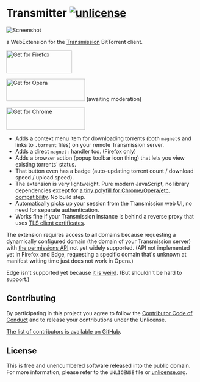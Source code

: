 # Transmitter [![unlicense](https://img.shields.io/badge/un-license-green.svg?style=flat)](http://unlicense.org)

![Screenshot](https://addons.cdn.mozilla.net/user-media/previews/full/184/184029.png?modified=1492874124)

a WebExtension for the [Transmission](https://transmissionbt.com/) BitTorrent client.

<a href="https://addons.mozilla.org/en-US/firefox/addon/transmitter-for-transmission/"><img alt="Get for Firefox" src="https://addons.cdn.mozilla.net/static/img/addons-buttons/AMO-button_1.png" width="172" height="60"></a>

<a href="https://addons.opera.com/en/extensions/details/transmitter-for-transmission/"><img alt="Get for Opera" src="https://dev.opera.com/extensions/branding-guidelines/addons_206x58_en@2x.png" width="206" height="58"></a> (awaiting moderation)

<a href="https://chrome.google.com/webstore/detail/transmitter-for-transmiss/cdmpmfcgepijfiaaojbahpmpjfkgdgja"><img alt="Get for Chrome" src="https://developer.chrome.com/webstore/images/ChromeWebStore_BadgeWBorder_v2_496x150.png" width="206" height="58"></a>

- Adds a context menu item for downloading torrents (both `magnet`s and links to `.torrent` files) on your remote Transmission server.
- Adds a direct `magnet:` handler too. (Firefox only)
- Adds a browser action (popup toolbar icon thing) that lets you view existing torrents' status.
- That button even has a badge (auto-updating torrent count / download speed / upload speed).
- The extension is very lightweight. Pure modern JavaScript, no library dependencies except for [a tiny polyfill for Chrome/Opera/etc. compatibility](https://github.com/mozilla/webextension-polyfill). No build step.
- Automatically picks up your session from the Transmission web UI, no need for separate authentication.
- Works fine if your Transmission instance is behind a reverse proxy that uses [TLS client certificates](https://github.com/myfreeweb/damnx509).

The extension requires access to all domains because requesting a dynamically configured domain (the domain of your Transmission server) with [the permissions API](https://developer.chrome.com/extensions/permissions) not yet widely supported.
(API not implemented yet in Firefox and Edge, requesting a specific domain that's unknown at manifest writing time just does not work in Opera.)

Edge isn't supported yet because [it is weird](https://github.com/mozilla/webextension-polyfill/issues/3).
(But shouldn't be hard to support.)

## Contributing

By participating in this project you agree to follow the [Contributor Code of Conduct](http://contributor-covenant.org/version/1/4/) and to release your contributions under the Unlicense.

[The list of contributors is available on GitHub](https://github.com/myfreeweb/transmitter/graphs/contributors).

## License

This is free and unencumbered software released into the public domain.  
For more information, please refer to the `UNLICENSE` file or [unlicense.org](http://unlicense.org).